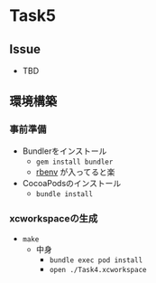 # Task5
## Issue
- TBD

## 環境構築
### 事前準備
- Bundlerをインストール
    - ```gem install bundler```
    - [rbenv](https://github.com/rbenv/rbenv) が入ってると楽
- CocoaPodsのインストール
    - ```bundle install```
 
### xcworkspaceの生成
- ```make```
    - 中身 
        - ```bundle exec pod install```
        - ```open ./Task4.xcworkspace```

